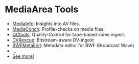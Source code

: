 
# MediaArea Tools

  * [MediaInfo](https://mediaarea.net/en/MediaInfo): Insights into AV files.
  * [MediaConch](https://mediaarea.net/MediaConch): Profile-checks on media files.
  * [QCtools](https://mediaarea.net/QCTools): Quality-Control for tape-based video ingest.
  * [DVRescue](https://mediaarea.net/DVRescue): Bitstream-aware DV-ingest
  * [BWFMetaEdit](https://mediaarea.net/BWFMetaEdit): Metadata editor for BWF (Broadcast Wave)
  * ...
  * [See more!](https://mediaarea.net/)
